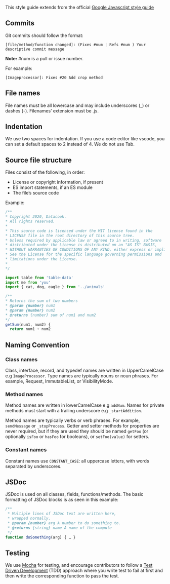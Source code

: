 This style guide extends from the official [Google Javascript style guide](https://google.github.io/styleguide/jsguide.html)

## Commits
Git commits should follow the format:

`[file/method/function changed]: (Fixes #num | Refs #num ) Your descriptive commit message`

__Note:__ #num is a pull or issue number.

For example:

`[Imageprocessor]: Fixes #20 Add crop method`

## File names
File names must be all lowercase and may include underscores (_) or dashes (-). Filenames’ extension must be .js.

## Indentation
We use two spaces for indentation. If you use a code editor like vscode, you can set a default spaces to 2 instead of 4. We do not use Tab.

## Source file structure

Files consist of the following, in order:

 - License or copyright information, if present
 - ES import statements, if an ES module
 - The file’s source code 

 Example:

 ```javascript
/**
* Copyright 2020, Datacook.
* All rights reserved.
*
* This source code is licensed under the MIT license found in the
* LICENSE file in the root directory of this source tree.
* Unless required by applicable law or agreed to in writing, software
* distributed under the License is distributed on an "AS IS" BASIS,
* WITHOUT WARRANTIES OR CONDITIONS OF ANY KIND, either express or implied.
* See the License for the specific language governing permissions and
* limitations under the License.
 *
*/

import table from 'table-data'
import me from 'you'
import { cat, dog, eagle } from '../animals'

/**
 * Returns the sum of two numbers
 * @param {number} num1 
 * @param {number} num2 
 * @returns {number} sum of num1 and num2
 */
 getSum(num1, num2) {
   return num1 + num2

 ```


## Naming Convention

### Class names
Class, interface, record, and typedef names are written in UpperCamelCase e.g `ImageProcessor`.
Type names are typically nouns or noun phrases. For example, Request, ImmutableList, or VisibilityMode.

### Method names
Method names are written in lowerCamelCase e.g `addNum`. Names for private methods must start with a trailing underscore e.g `_startAddition`.

Method names are typically verbs or verb phrases. For example, `sendMessage` or `_stopProcess`. Getter and setter methods for properties are never required, but if they are used they should be named `getFoo` (or optionally `isFoo` or `hasFoo` for booleans), or `setFoo(value)` for setters.

### Constant names
Constant names use `CONSTANT_CASE`: all uppercase letters, with words separated by underscores.


## JSDoc
JSDoc is used on all classes, fields, functions/methods.
The basic formatting of JSDoc blocks is as seen in this example:

```javascript
/**
 * Multiple lines of JSDoc text are written here,
 * wrapped normally.
 * @param {number} arg A number to do something to.
 * @returns {string} name A name of the compute
 */
function doSomething(arg) { … }
```

## Testing

We use [Mocha](https://mochajs.org/) for testing, and encourage contributors to follow a [Test Driven Development](https://en.wikipedia.org/wiki/Test-driven_development) (TDD) approach where you write test to fail at first and then write the corresponding function to pass the test. 